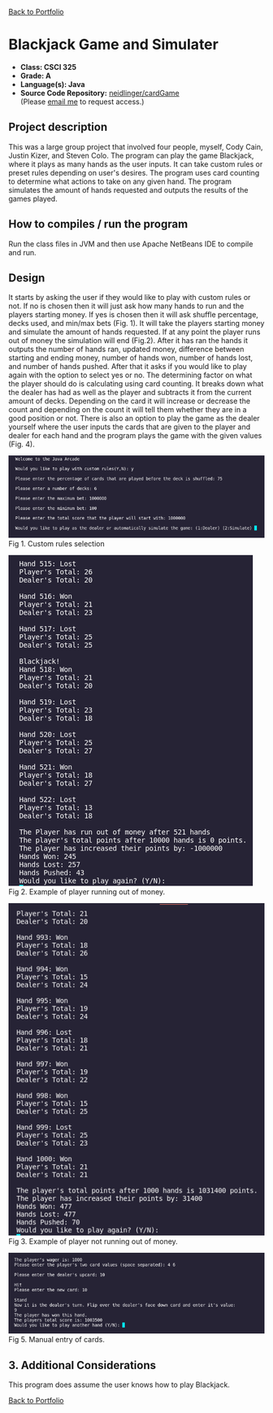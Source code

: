 [Back to Portfolio](./)

Blackjack Game and Simulater
===============

-   **Class: CSCI 325** 
-   **Grade: A**
-   **Language(s): Java**
-   **Source Code Repository:** [neidlinger/cardGame](https://guides.github.com/neidlinger/cardGame/)  
    (Please [email me](mailto:lgneidlinger@csustudent.net?subject=GitHub%20Access) to request access.)

## Project description

This was a large group project that involved four people, myself, Cody Cain, Justin Kizer, and Steven Colo. The program can play the game Blackjack, where it plays as many hands as the user inputs. It can take custom rules or preset rules depending on user's desires. The program uses card counting to determine what actions to take on any given hand. The program simulates the amount of hands requested and outputs the results of the games played.

## How to compiles / run the program

Run the class files in JVM and then use Apache NetBeans IDE to compile and run. 

## Design

 It starts by asking the user if they would like to play with custom rules or not. If no is chosen then it will just ask how many hands to run and the players starting money. If yes is chosen then it will ask shuffle percentage, decks used, and min/max bets (Fig. 1). It will take the players starting money and simulate the amount of hands requested. If at any point the player runs out of money the simulation will end (Fig.2). After it has ran the hands it outputs the number of hands ran, updated money, difference between starting and ending money, number of hands won, number of hands lost, and number of hands pushed. After that it asks if you would like to play again with the option to select yes or no. The determining factor on what the player should do is calculating using card counting. It breaks down what the dealer has had as well as the player and subtracts it from the current amount of decks. Depending on the card it will increase or decrease the count and depending on the count it will tell them whether they are in a good position or not. There is also an option to play the game as the dealer yourself where the user inputs the cards that are given to the player and dealer for each hand and the program plays the game with the given values (Fig. 4). 

![screenshot](images/cardGame/1.png)
Fig 1. Custom rules selection

![screenshot](images/cardGame/2.png)
Fig 2. Example of player running out of money.

![screenshot](images/cardGame/3.png)
Fig 3. Example of player not running out of money.

![screenshot](images/cardGame/5.png)
Fig 5. Manual entry of cards.

## 3. Additional Considerations

This program does assume the user knows how to play Blackjack.

[Back to Portfolio](./)